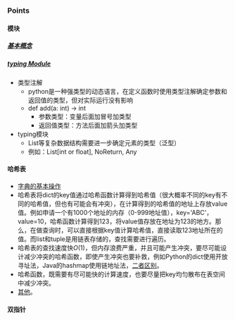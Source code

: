### Points

#### 模块
##### [基本概念](https://www.liaoxuefeng.com/wiki/1016959663602400/1017454145014176)

##### [typing Module](https://www.jb51.net/article/166907.htm)
- 类型注解
    + python是一种强类型的动态语言，在定义函数时使用类型注解确定参数和返回值的类型，但对实际运行没有影响
    + def add(a: int) -> int
        * 参数类型：变量后面加冒号加类型
        * 返回值类型：方法后面加箭头加类型
- typing模块
    + List等复杂数据结构需要进一步确定元素的类型（泛型）
    + 例如：List[int or float], NoReturn, Any

#### 哈希表

- [字典的基本操作](https://www.liaoxuefeng.com/wiki/1016959663602400/1017104324028448)
- 哈希表将dict的key值通过哈希函数计算得到哈希值（很大概率不同的key有不同的哈希值，但也有可能会有冲突），在计算得到的哈希值的地址上存放value值。例如申请一个有1000个地址的内存（0-999地址值），key='ABC'，value=10，哈希函数计算得到123，将value值存放在地址为123的地方。那么，在做查询时，可以直接根据key值计算哈希值，直接读取123地址所在的值。而list和tuple是用链表存储的，查找需要进行遍历。
- 哈希表的查找速度快$O(1)$，但内存浪费严重，并且可能产生冲突，要尽可能设计减少冲突的哈希函数，即使产生冲突也要补救，例如Python的dict使用开放寻址法，Java的hashmap使用链地址法，[二者区别](https://zhuanlan.zhihu.com/p/33496977)。
- 哈希函数，既需要有尽可能快的计算速度，也要尽量把key均匀散布在表空间中减少冲突。
- [其他](https://www.zhihu.com/question/330112288/answer/744362539)。

#### 双指针



